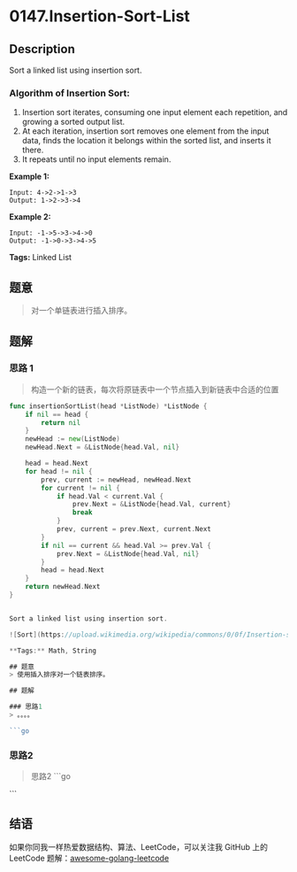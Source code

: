 # 0147.Insertion-Sort-List

## Description

Sort a linked list using insertion sort.

### Algorithm of Insertion Sort:

1. Insertion sort iterates, consuming one input element each repetition, and growing a sorted output list.
2. At each iteration, insertion sort removes one element from the input data, finds the location it belongs within the sorted list, and inserts it there.
3. It repeats until no input elements remain.

**Example 1:**

```text
Input: 4->2->1->3
Output: 1->2->3->4
```

**Example 2:**

```text
Input: -1->5->3->4->0
Output: -1->0->3->4->5
```

**Tags:** Linked List

## 题意

> 对一个单链表进行插入排序。

## 题解

### 思路 1

> 构造一个新的链表，每次将原链表中一个节点插入到新链表中合适的位置

```go
func insertionSortList(head *ListNode) *ListNode {
    if nil == head {
        return nil
    }
    newHead := new(ListNode)
    newHead.Next = &ListNode{head.Val, nil}

    head = head.Next
    for head != nil {
        prev, current := newHead, newHead.Next
        for current != nil {
            if head.Val < current.Val {
                prev.Next = &ListNode{head.Val, current}
                break
            }
            prev, current = prev.Next, current.Next
        }
        if nil == current && head.Val >= prev.Val {
            prev.Next = &ListNode{head.Val, nil}
        }
        head = head.Next
    }
    return newHead.Next
}


Sort a linked list using insertion sort.

![Sort](https://upload.wikimedia.org/wikipedia/commons/0/0f/Insertion-sort-example-300px.gif)

**Tags:** Math, String

## 题意
> 使用插入排序对一个链表排序。

## 题解

### 思路1
> 。。。。

```go
```

### 思路2

> 思路2 \`\`\`go

\`\`\`

## 结语

如果你同我一样热爱数据结构、算法、LeetCode，可以关注我 GitHub 上的 LeetCode 题解：[awesome-golang-leetcode](https://github.com/kylesliu/awesome-golang-algorithm)

